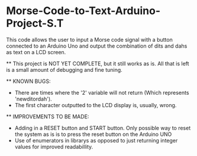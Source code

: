 # Morse-Code-to-Text-Arduino-Project-S.T
This code allows the user to input a Morse code signal with a 
button connected to an Arduino Uno and output the combination 
of dits and dahs as text on a LCD screen.

** This project is NOT YET COMPLETE, but it still works as is.
All that is left is a small amount of debugging and fine tuning.

** KNOWN BUGS: 
- There are times where the '2' variable will not return (Which represents 'newditordah').
- The first character outputted to the LCD display is, usually, wrong.


** IMPROVEMENTS TO BE MADE:
- Adding in a RESET button and START button. Only possible way to
reset the system as is is to press the reset button on the Arduino UNO
- Use of enumerators in librarys as opposed to just returning integer values
for improved readabillity.

